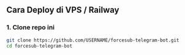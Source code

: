 ## Cara Deploy di VPS / Railway

### 1. Clone repo ini  
```bash
git clone https://github.com/USERNAME/forcesub-telegram-bot.git
cd forcesub-telegram-bot
